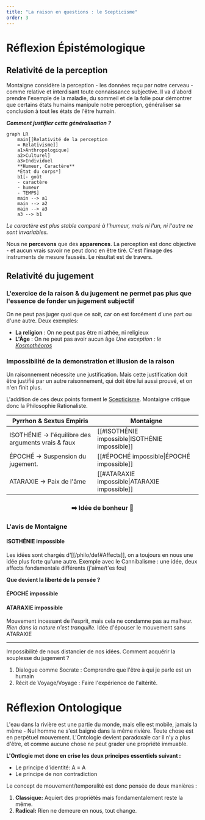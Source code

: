 ```yaml
---
title: "La raison en questions : le Scepticisme"
order: 3
---
```


# Réflexion Épistémologique
## Relativité de la perception
Montaigne considère la perception - les données reçu par notre cerveau - comme relative et interdisant toute connaissance subjective. Il va d'abord prendre l'exemple de la maladie, du sommeil et de la folie pour démontrer que certains états humains manipule notre perception, généraliser sa conclusion à tout les états de l'être humain.

***Comment justifier cette généralisation ?***

```mermaid
graph LR
    main[[Relativité de la perception
    = Relativisme]]
    a1>Anthropologique]
    a2>Culturel]
    a3>Individuel
    **Humeur, Caractère**
    *État du corps*]
    b1[- goût
    - caractère
    - humeur
    - TEMPS]
    main --> a1
    main --> a2
    main --> a3
    a3 --> b1
```

*Le caractère est plus stable comparé à l'humeur, mais ni l'un, ni l'autre ne sont invariables.*

Nous ne **percevons** que des **apparences**. La perception est donc objective - et aucun vrais savoir ne peut donc en être tiré.
C'est l'image des instruments de mesure faussés. Le résultat est de travers.

## Relativité du jugement
### L'exercice de la raison & du jugement ne permet pas plus que l'essence de fonder un jugement subjectif
On ne peut pas juger quoi que ce soit, car on est forcément d'une part ou d'une autre. Deux exemples:
- **La religion** : On ne peut pas être ni athée, ni religieux
- **L'Âge** : On ne peut pas avoir aucun âge
*Une exception : le [Kosmothéoros](/philo/def#-le-kosmotheoros)*

### Impossibilité de la demonstration et illusion de la raison
Un raisonnement nécessite une justification. Mais cette justification doit être justifié par un autre raisonnement, qui doit être lui aussi prouvé, et on n'en finit plus.


L'addition de ces deux points forment le [Scepticisme](/philo/def#scepticisme). Montaigne critique donc la Philosophie Rationaliste.

| Pyrrhon & Sextus Empiris                            | Montaigne                                        |
| --------------------------------------------------- | -----------------------------------------------  |
| ISOTHÉNIE -> l'équilibre des arguments vrais & faux | [[#ISOTHÉNIE impossible\|ISOTHÉNIE impossible]]  |
| ÉPOCHÉ -> Suspension du jugement.                   | [[#ÉPOCHÉ impossible\|ÉPOCHÉ impossible]]        |
| ATARAXIE -> Paix de l'âme                           | [[#ATARAXIE impossible\|ATARAXIE impossible]]    |

<center><h3>➡️ Idée de bonheur 💖</h3></center>

### L'avis de Montaigne
#### ISOTHÉNIE impossible
Les idées sont chargés d'[[/philo/def#Affects]], on a toujours en nous une idée plus forte qu'une autre. Exemple avec le Cannibalisme : une idée, deux affects fondamentale différents (j'aime/t'es fou)

**Que devient la liberté de la pensée ?**
#### ÉPOCHÉ impossible

#### ATARAXIE impossible

Mouvement incessant de l'esprit, mais cela ne condamne pas au malheur.  *Rien dans la nature n'est tranquille.* Idée d'épouser le mouvement sans ATARAXIE

---

Impossibilité de nous distancier de nos idées. Comment acquérir la souplesse du jugement ? 
1. Dialogue comme Socrate : Comprendre que l'être à qui je parle est un humain
2. Récit de Voyage/Voyage : Faire l'expérience de l'altérité.

# Réflexion Ontologique
L'eau dans la rivière est une partie du monde, mais elle est mobile, jamais la même - Nul homme ne s'est baigné dans la même rivière. Toute chose est en perpétuel mouvement. L'Ontologie devient paradoxale car il n'y a plus d'être, et comme aucune chose ne peut grader une propriété immuable.

**L'Ontlogie met donc en crise les deux principes essentiels suivant :**
- Le principe d'identité: A = A
- Le principe de non contradiction

Le concept de mouvement/temporalité est donc pensée de deux manières :

1. **Classique:** Aquiert des propriétés mais fondamentalement reste la même.
2. **Radical:** Rien ne demeure en nous, tout change.
